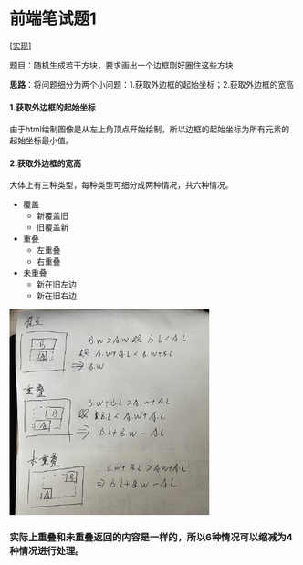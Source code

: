 # 前端笔试题1

[[实现]](./index.html)     

题目：随机生成若干方块，要求画出一个边框刚好圈住这些方块

**思路**：将问题细分为两个小问题：1.获取外边框的起始坐标；2.获取外边框的宽高   

#### 1.获取外边框的起始坐标   
由于html绘制图像是从左上角顶点开始绘制，所以边框的起始坐标为所有元素的起始坐标最小值。   
#### 2.获取外边框的宽高
大体上有三种类型，每种类型可细分成两种情况，共六种情况。   
* 覆盖
  * 新覆盖旧
  * 旧覆盖新
* 重叠
  * 左重叠
  * 右重叠 
* 未重叠
  * 新在旧左边
  * 新在旧右边 

<img src="https://github.com/Elderkly/ImgRepository/blob/master/LearningProgram/IMG_2167.jpg"  width="350">

### 实际上重叠和未重叠返回的内容是一样的，所以6种情况可以缩减为4种情况进行处理。



